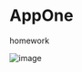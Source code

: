 # AppOne
homework

![image](
        https://github.com/rr-Razor/AppOne/images/20181207203344.png
      )
